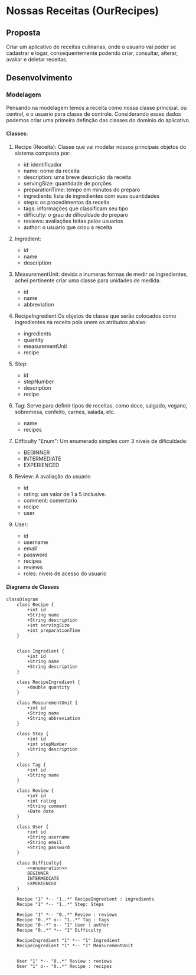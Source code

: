 # Nossas Receitas (OurRecipes)

## Proposta

Criar um aplicativo de receitas culinarias, onde o usuario vai poder se cadastrar e logar, consequentemente podendo criar, consultar, alterar, avaliar e deletar receitas.

## Desenvolvimento

### Modelagem

Pensando na modelagem temos a receita como nossa classe principal, ou central, e o usuario para classe de controle. Considerando esses dados podemos criar uma primeira definção das classes do dominio do aplicativo.

#### Classes:

1. Recipe (Receita): Classe que vai modelar nossos principais objetos do sistema composta por:
   - id: identificador
   - name: nome da receita
   - description: uma breve descrição da receita
   - servingSize: quantidade de porções
   - preparationTime: tempo em minutos do preparo
   - ingredients: lista de ingredientes com suas quantidades 
   - steps: os procedimentos da receita
   - tags: informações que classificam seu tipo
   - difficulty: o grau de dificuldade do preparo
   - reviews: avaliações feitas pelos usuarios
   - author: o usuario que criou a receita

2. Ingredient:
   - id
   - name
   - description 
3. MeasurementUnit: devida a inumeras formas de medir os ingredientes, achei pertinente criar uma classe para unidades de medida.
   - id
   - name
   - abbreviation
4. RecipeIngredient:Os objetos de classe que serão colocados como ingredientes na receita pois unem os atributos abaixo:
   - ingredients
   - quantity
   - measurementUnit
   - recipe
5. Step:
   - id
   - stepNumber
   - description
   - recipe
6. Tag: Serve para definir tipos de receitas, como doce, salgado, vegano, sobremesa, confeito, carnes, salada, etc.
    - name
    - recipes
7. Difficulty "Enum": Um enumerado simples com 3 niveis de dificuldade:
   - BEGINNER
   - INTERMEDIATE
   - EXPERIENCED
8. Review: A avaliação do usuario
   - id
   - rating: um valor de 1 a 5 inclusive.
   - comment: comentario
   - recipe
   - user
9.  User:
    - id
    - username
    - email
    - password
    - recipes
    - reviews
    - roles: niveis de acesso do usuario

#### Diagrama de Classes

```mermaid
classDiagram
    class Recipe {
        +int id
        +String name
        +String description
        +int servingSize
        +int preparationTime
    }
    
    
    class Ingredient {
        +int id
        +String name
        +String description
    }
    
    class RecipeIngredient {
        +double quantity
    }
    
    class MeasurementUnit {
        +int id
        +String name
        +String abbreviation
    }
    
    class Step {
        +int id
        +int stepNumber
        +String description
    }
    
    class Tag {
        +int id
        +String name
    }
    
    class Review {
        +int id
        +int rating
        +String comment
        +Date date
    }
    
    class User {
        +int id
        +String username
        +String email
        +String password
    }

    class Difficulty{
        <<enumeration>>
        BEGINNER
        INTERMEDIATE
        EXPERIENCED
    }

    Recipe "1" *-- "1..*" RecipeIngredient : ingredients
    Recipe "1" *-- "1..*" Step: Steps
    
    Recipe "1" *-- "0..*" Review : reviews
    Recipe "0..*" o-- "1..*" Tag : tags
    Recipe "0--*" o-- "1" User : author
    Recipe "0..*" *-- "1" Difficulty
    
    RecipeIngredient "1" *-- "1" Ingredient
    RecipeIngredient "1" *-- "1" MeasurementUnit


    User "1" *-- "0..*" Review : reviews
    User "1" o-- "0..*" Recipe : recipes
```
